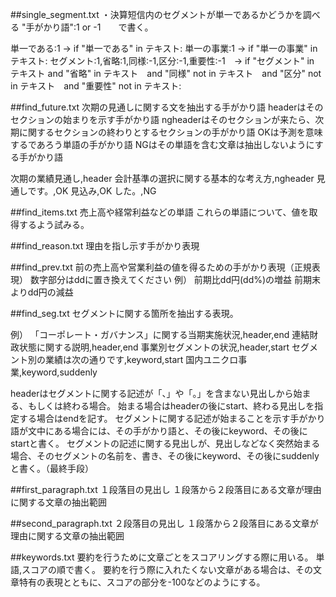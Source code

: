 ##single_segment.txt
・決算短信内のセグメントが単一であるかどうかを調べる
"手がかり語":1 or -1　　で書く。

単一である:1  → if "単一である" in テキスト:
単一の事業:1  → if "単一の事業" in テキスト:
セグメント:1,省略:1,同様:-1,区分:-1,重要性:-1　→ if "セグメント" in テキスト and "省略" in テキスト　and "同様" not in テキスト　and "区分" not in テキスト　and "重要性" not in テキスト:

##find_future.txt
次期の見通しに関する文を抽出する手がかり語
headerはそのセクションの始まりを示す手がかり語
ngheaderはそのセクションが来たら、次期に関するセクションの終わりとするセクションの手がかり語
OKは予測を意味するであろう単語の手がかり語
NGはその単語を含む文章は抽出しないようにする手がかり語

次期の業績見通し,header
会計基準の選択に関する基本的な考え方,ngheader
見通しです。,OK
見込み,OK
した。,NG

##find_items.txt
売上高や経常利益などの単語
これらの単語について、値を取得するよう試みる。

##find_reason.txt
理由を指し示す手がかり表現


##find_prev.txt
前の売上高や営業利益の値を得るための手がかり表現（正規表現）
数字部分はddに置き換えてください
例）
前期比dd円(dd%)の増益
前期末よりdd円の減益

##find_seg.txt
セグメントに関する箇所を抽出する表現。

例）
「コーポレート・ガバナンス」に関する当期実施状況,header,end
連結財政状態に関する説明,header,end
事業別セグメントの状況,header,start
セグメント別の業績は次の通りです,keyword,start
国内ユニクロ事業,keyword,suddenly

headerはセグメントに関する記述が「、」や「。」を含まない見出しから始まる、もしくは終わる場合。
始まる場合はheaderの後にstart、終わる見出しを指定する場合はendを記す。
セグメントに関する記述が始まることを示す手がかり語が文中にある場合には、その手がかり語と、その後にkeyword、その後にstartと書く。
セグメントの記述に関する見出しが、見出しなどなく突然始まる場合、そのセグメントの名前を、書き、その後にkeyword、その後にsuddenlyと書く。（最終手段）


##first_paragraph.txt
１段落目の見出し
１段落から２段落目にある文章が理由に関する文章の抽出範囲

##second_paragraph.txt
２段落目の見出し
１段落から２段落目にある文章が理由に関する文章の抽出範囲

##keywords.txt
要約を行うために文章ごとをスコアリングする際に用いる。
単語,スコアの順で書く。
要約を行う際に入れたくない文章がある場合は、その文章特有の表現とともに、スコアの部分を-100などのようにする。
